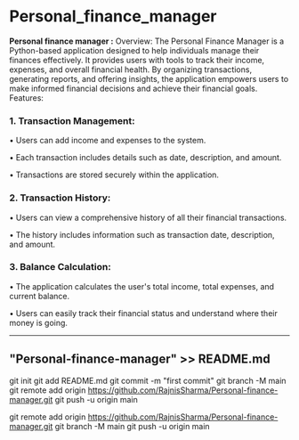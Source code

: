 # Personal_finance_manager

<b> Personal finance manager :</b> Overview: The Personal Finance Manager is a Python-based application designed to help individuals manage their finances effectively. It provides users with tools to track their income, expenses, and overall financial health. By organizing transactions, generating reports, and offering insights, the application empowers users to make informed financial decisions and achieve their financial goals.
Features:
### 1.	Transaction Management:
<p>•	Users can add income and expenses to the system.</p>
<p>•	Each transaction includes details such as date, description, and amount.</p>
<p>•	Transactions are stored securely within the application.</p>

### 2.	Transaction History:
<p>•	Users can view a comprehensive history of all their financial transactions.</p>
<p>•	The history includes information such as transaction date, description, and amount.</p>

### 3.	Balance Calculation:
<p>•	The application calculates the user's total income, total expenses, and current balance.</p>
<p>•	Users can easily track their financial status and understand where their money is going.</p>


<hr>

## "Personal-finance-manager" >> README.md
git init
git add README.md
git commit -m "first commit"
git branch -M main
git remote add origin https://github.com/RajnisSharma/Personal-finance-manager.git
git push -u origin main

git remote add origin https://github.com/RajnisSharma/Personal-finance-manager.git
git branch -M main
git push -u origin main
